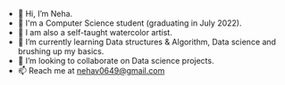 - 👋 Hi, I’m Neha.
- 🌱 I'm a Computer Science student (graduating in July 2022).
- 👀 I am also a self-taught watercolor artist.
- 🌱 I’m currently learning Data structures & Algorithm, Data science and brushing up my basics.
- 💞️ I’m looking to collaborate on Data science projects.
- 📫 Reach me at nehav0649@gmail.com 


<!---
Neha649/Neha649 is a ✨ special ✨ repository because its `README.md` (this file) appears on your GitHub profile.
You can click the Preview link to take a look at your changes.
--->
